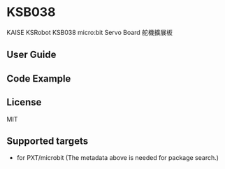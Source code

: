 # KSB038
KAISE KSRobot KSB038 micro:bit Servo Board
舵機擴展板

## User Guide 

## Code Example 

## License

MIT

## Supported targets

* for PXT/microbit
(The metadata above is needed for package search.)


